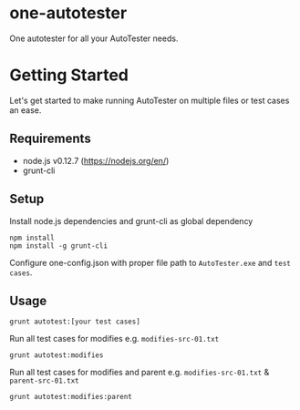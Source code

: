 # one-autotester
One autotester for all your AutoTester needs.

# Getting Started

Let's get started to make running AutoTester on multiple files or test cases an ease.

## Requirements

- node.js v0.12.7 (https://nodejs.org/en/)
- grunt-cli

## Setup

Install node.js dependencies and grunt-cli as global dependency
```shell
npm install
npm install -g grunt-cli
```
Configure one-config.json with proper file path to `AutoTester.exe` and `test cases`.

## Usage

```shell
grunt autotest:[your test cases]
```

Run all test cases for modifies e.g. `modifies-src-01.txt`
```shell
grunt autotest:modifies
```

Run all test cases for modifies and parent e.g. `modifies-src-01.txt` & `parent-src-01.txt`
```shell
grunt autotest:modifies:parent
```
